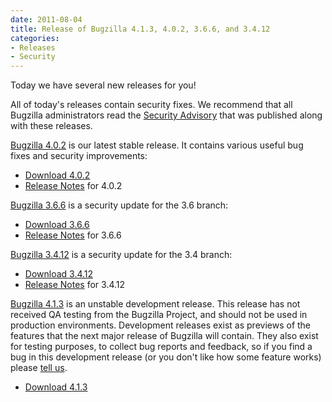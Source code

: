 ```yaml
---
date: 2011-08-04
title: Release of Bugzilla 4.1.3, 4.0.2, 3.6.6, and 3.4.12
categories:
- Releases
- Security
---
```


Today we have several new releases for you!

All of today's releases contain security fixes. We recommend that all Bugzilla administrators read the [Security Advisory](/security/3.4.11/) that was published along with these releases.

[Bugzilla 4.0.2](/releases/4.0.2/) is our latest stable release. It contains various useful bug fixes and security improvements:

*   [Download 4.0.2](/download/#v40)
*   [Release Notes](/releases/4.0.2/) for 4.0.2

[Bugzilla 3.6.6](/releases/3.6.6/) is a security update for the 3.6 branch:

*   [Download 3.6.6](/download/#v36)
*   [Release Notes](/releases/3.6.6/) for 3.6.6

[Bugzilla 3.4.12](/releases/3.4.12/) is a security update for the 3.4 branch:

*   [Download 3.4.12](/download/#v34)
*   [Release Notes](/releases/3.4.12/) for 3.4.12

[Bugzilla 4.1.3](/releases/4.2/) is an unstable development release. This release has not received QA testing from the Bugzilla Project, and should not be used in production environments. Development releases exist as previews of the features that the next major release of Bugzilla will contain. They also exist for testing purposes, to collect bug reports and feedback, so if you find a bug in this development release (or you don't like how some feature works) please [tell us](/developers/reporting_bugs.html).

*   [Download 4.1.3](/download/#v42)

